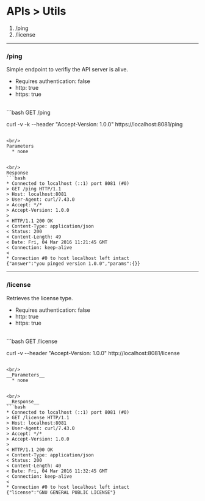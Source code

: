 <div class="page-header">
  <h1  id="page-title">APIs > Utils</h1>
</div>





1. /ping
2. /license



___
### /ping
Simple endpoint to verifiy the API server is alive.
* Requires authentication: false
* http: true
* https: true

<br/>
```bash
GET /ping

curl -v -k --header "Accept-Version: 1.0.0" https://localhost:8081/ping
```

<br/>
Parameters
  * none


<br/>
Response
```bash
* Connected to localhost (::1) port 8081 (#0)
> GET /ping HTTP/1.1
> Host: localhost:8081
> User-Agent: curl/7.43.0
> Accept: */*
> Accept-Version: 1.0.0
>
< HTTP/1.1 200 OK
< Content-Type: application/json
< Status: 200
< Content-Length: 49
< Date: Fri, 04 Mar 2016 11:21:45 GMT
< Connection: keep-alive
<
* Connection #0 to host localhost left intact
{"answer":"you pinged version 1.0.0","params":{}}
```




___
### /license
Retrieves the license type.
* Requires authentication: false
* http: true
* https: true

<br/>
```bash
GET /license

curl -v --header "Accept-Version: 1.0.0" http://localhost:8081/license
```

<br/>
__Parameters__
  * none


<br/>
__Response__
```bash
* Connected to localhost (::1) port 8081 (#0)
> GET /license HTTP/1.1
> Host: localhost:8081
> User-Agent: curl/7.43.0
> Accept: */*
> Accept-Version: 1.0.0
>
< HTTP/1.1 200 OK
< Content-Type: application/json
< Status: 200
< Content-Length: 40
< Date: Fri, 04 Mar 2016 11:32:45 GMT
< Connection: keep-alive
<
* Connection #0 to host localhost left intact
{"license":"GNU GENERAL PUBLIC LICENSE"}
```
